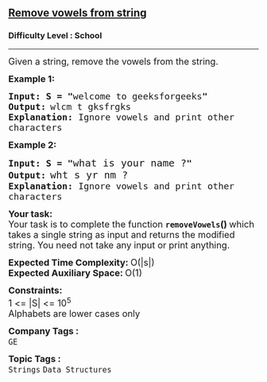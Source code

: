 <h2><a href="https://practice.geeksforgeeks.org/problems/remove-vowels-from-string1446/1?page=3&difficulty[]=-2&sortBy=submissions">Remove vowels from string</a></h2><h3>Difficulty Level : School</h3><hr><div class="problems_problem_content__Xm_eO"><p><span style="font-size:18px">Given a string, remove the vowels from the string.</span></p>

<p><span style="font-size:18px"><strong>Example 1:</strong></span></p>

<pre><span style="font-size:18px"><strong>Input: S = "</strong>welcome to geeksforgeeks<strong>"</strong></span>
<span style="font-size:18px"><strong>Output:</strong></span> <span style="font-size:18px">wlcm t gksfrgks
<strong>Explanation:</strong> Ignore vowels and print other
characters </span></pre>

<p><span style="font-size:18px"><strong>Example 2:</strong></span></p>

<pre><span style="font-size:18px"><strong>Input: S = "</strong></span><span style="font-size:20px">what is your name ?</span><span style="font-size:18px"><strong>"</strong></span>
<span style="font-size:18px"><strong>Output:</strong></span> <span style="font-size:20px">wht s yr nm ?</span><span style="font-size:18px">
<strong>Explanation:</strong> Ignore vowels and print other
characters </span></pre>

<p><span style="font-size:18px"><strong>Your task:</strong><br>
Your task is to complete the function&nbsp;<strong><code>removeVowels</code>()&nbsp;</strong>which takes a single string as input and returns the modified string. You need not take any input or print anything.</span></p>

<p><span style="font-size:18px"><strong>Expected Time Complexity:&nbsp;</strong>O(|s|)<br>
<strong>Expected Auxiliary Space:&nbsp;</strong>O(1)</span></p>

<p><span style="font-size:18px"><strong>Constraints:</strong><br>
1 &lt;= |S| &lt;= 10<sup>5</sup><br>
Alphabets are lower cases only</span></p>
</div><p><span style=font-size:18px><strong>Company Tags : </strong><br><code>GE</code>&nbsp;<br><p><span style=font-size:18px><strong>Topic Tags : </strong><br><code>Strings</code>&nbsp;<code>Data Structures</code>&nbsp;